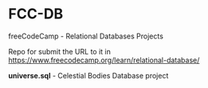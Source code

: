 # FCC-DB
freeCodeCamp - Relational Databases Projects

Repo for submit the URL to it in https://www.freecodecamp.org/learn/relational-database/

**universe.sql** - Celestial Bodies Database project
